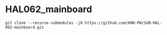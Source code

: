 # HAL062_mainboard

`git clone --recurse-submodules -j8 https://github.com/KNR-PW/SUB-HAL-062-mainboard.git`
